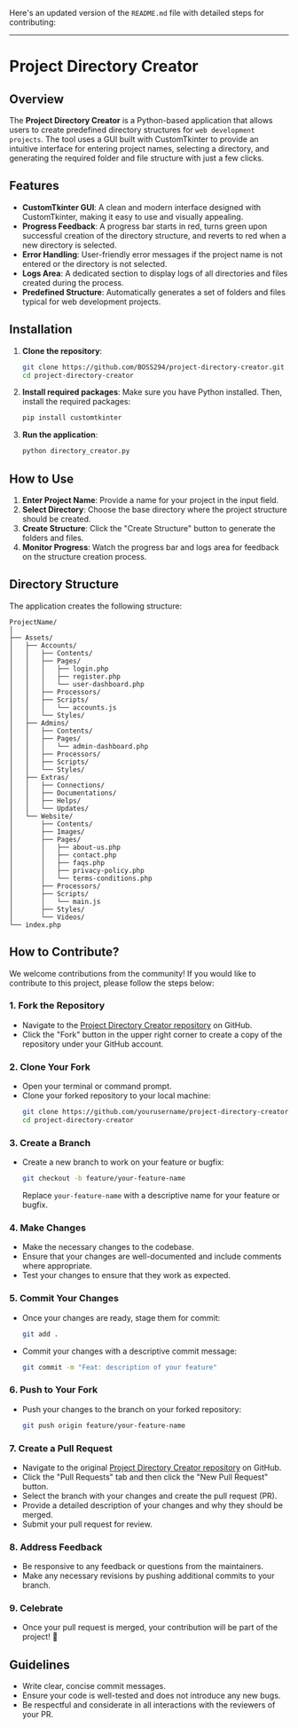 Here's an updated version of the `README.md` file with detailed steps for contributing:

---

# Project Directory Creator

## Overview

The **Project Directory Creator** is a Python-based application that allows users to create predefined directory structures for `web development projects`. The tool uses a GUI built with CustomTkinter to provide an intuitive interface for entering project names, selecting a directory, and generating the required folder and file structure with just a few clicks.

## Features

- **CustomTkinter GUI**: A clean and modern interface designed with CustomTkinter, making it easy to use and visually appealing.
- **Progress Feedback**: A progress bar starts in red, turns green upon successful creation of the directory structure, and reverts to red when a new directory is selected.
- **Error Handling**: User-friendly error messages if the project name is not entered or the directory is not selected.
- **Logs Area**: A dedicated section to display logs of all directories and files created during the process.
- **Predefined Structure**: Automatically generates a set of folders and files typical for web development projects.

## Installation

1. **Clone the repository**:
   ```bash
   git clone https://github.com/BOSS294/project-directory-creator.git
   cd project-directory-creator
   ```

2. **Install required packages**:
   Make sure you have Python installed. Then, install the required packages:
   ```bash
   pip install customtkinter
   ```

3. **Run the application**:
   ```bash
   python directory_creator.py
   ```

## How to Use

1. **Enter Project Name**: Provide a name for your project in the input field.
2. **Select Directory**: Choose the base directory where the project structure should be created.
3. **Create Structure**: Click the "Create Structure" button to generate the folders and files.
4. **Monitor Progress**: Watch the progress bar and logs area for feedback on the structure creation process.

## Directory Structure

The application creates the following structure:

```
ProjectName/
│
├── Assets/
│   ├── Accounts/
│   │   ├── Contents/
│   │   ├── Pages/
│   │   │   ├── login.php
│   │   │   ├── register.php
│   │   │   └── user-dashboard.php
│   │   ├── Processors/
│   │   ├── Scripts/
│   │   │   └── accounts.js
│   │   └── Styles/
│   ├── Admins/
│   │   ├── Contents/
│   │   ├── Pages/
│   │   │   └── admin-dashboard.php
│   │   ├── Processors/
│   │   ├── Scripts/
│   │   └── Styles/
│   ├── Extras/
│   │   ├── Connections/
│   │   ├── Documentations/
│   │   ├── Helps/
│   │   └── Updates/
│   └── Website/
│       ├── Contents/
│       ├── Images/
│       ├── Pages/
│       │   ├── about-us.php
│       │   ├── contact.php
│       │   ├── faqs.php
│       │   ├── privacy-policy.php
│       │   └── terms-conditions.php
│       ├── Processors/
│       ├── Scripts/
│       │   └── main.js
│       ├── Styles/
│       └── Videos/
└── index.php
```

## How to Contribute?

We welcome contributions from the community! If you would like to contribute to this project, please follow the steps below:

### 1. Fork the Repository

- Navigate to the [Project Directory Creator repository](https://github.com/BOSS294/project-directory-creator) on GitHub.
- Click the "Fork" button in the upper right corner to create a copy of the repository under your GitHub account.

### 2. Clone Your Fork

- Open your terminal or command prompt.
- Clone your forked repository to your local machine:
  ```bash
  git clone https://github.com/yourusername/project-directory-creator.git
  cd project-directory-creator
  ```

### 3. Create a Branch

- Create a new branch to work on your feature or bugfix:
  ```bash
  git checkout -b feature/your-feature-name
  ```
  Replace `your-feature-name` with a descriptive name for your feature or bugfix.

### 4. Make Changes

- Make the necessary changes to the codebase.
- Ensure that your changes are well-documented and include comments where appropriate.
- Test your changes to ensure that they work as expected.

### 5. Commit Your Changes

- Once your changes are ready, stage them for commit:
  ```bash
  git add .
  ```
- Commit your changes with a descriptive commit message:
  ```bash
  git commit -m "Feat: description of your feature"
  ```

### 6. Push to Your Fork

- Push your changes to the branch on your forked repository:
  ```bash
  git push origin feature/your-feature-name
  ```

### 7. Create a Pull Request

- Navigate to the original [Project Directory Creator repository](https://github.com/BOSS294/project-directory-creator) on GitHub.
- Click the "Pull Requests" tab and then click the "New Pull Request" button.
- Select the branch with your changes and create the pull request (PR).
- Provide a detailed description of your changes and why they should be merged.
- Submit your pull request for review.

### 8. Address Feedback

- Be responsive to any feedback or questions from the maintainers.
- Make any necessary revisions by pushing additional commits to your branch.

### 9. Celebrate

- Once your pull request is merged, your contribution will be part of the project! 🎉

## Guidelines

- Write clear, concise commit messages.
- Ensure your code is well-tested and does not introduce any new bugs.
- Be respectful and considerate in all interactions with the reviewers of your PR.
